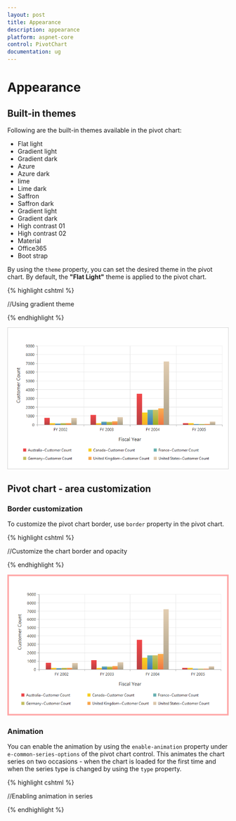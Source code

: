 ```yaml
---
layout: post
title: Appearance
description: appearance
platform: aspnet-core
control: PivotChart
documentation: ug
---
```


# Appearance

## Built-in themes

Following are the built-in themes available in the pivot chart:

* Flat light
* Gradient light
* Gradient dark
* Azure
* Azure dark
* lime
* Lime dark
* Saffron
* Saffron dark
* Gradient light
* Gradient dark
* High contrast 01
* High contrast 02
* Material
* Office365
* Boot strap

By using the `theme` property, you can set the desired theme in the pivot chart. By default, the **"Flat Light"** theme is applied to the pivot chart.

{% highlight cshtml %}

//Using gradient theme
<ej-pivot-chart id="PivotChart1" theme="LimeDark"></ej-pivot-chart>

{% endhighlight %}

![](Appearance_images/themes.png)

## Pivot chart - area customization

### Border customization

To customize the pivot chart border, use `border` property in the pivot chart.

{% highlight cshtml %}

//Customize the chart border and opacity
<ej-pivot-chart id="PivotChart1" border-width="2" border-color="#FF0000"></ej-pivot-chart>

{% endhighlight %}

![](Appearance_images/bordercustomize.png)

### Animation

You can enable the animation by using the `enable-animation` property under `e-common-series-options` of the pivot chart control. This animates the chart series on two occasions - when the chart is loaded for the first time and when the series type is changed by using the `type` property.

{% highlight cshtml %}

<ej-pivot-chart id="PivotChart1">
    <e-common-series-options enable-animation="true"></e-common-series-options>
    //Enabling animation in series
    <e-size width="100%" height="460px"></e-size>
</ej-pivot-chart>

{% endhighlight %}   
